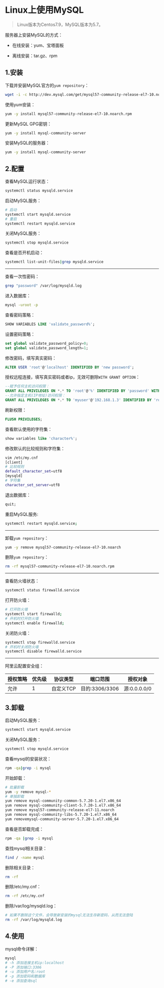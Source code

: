 # Linux上使用MySQL

> Linux版本为Centos7.9，MySQL版本为5.7。

服务器上安装MySQL的方式：

- 在线安装：yum、宝塔面板

- 离线安装：tar.gz、rpm

## 1.安装

下载并安装MySQL官方的`yum repository`：

```sh
wget -i -c http://dev.mysql.com/get/mysql57-community-release-el7-10.noarch.rpm
```

使用yum安装：

```sh
yum -y install mysql57-community-release-el7-10.noarch.rpm
```

更新MySQL GPG密钥：

```sh
yum -y install mysql-community-server
```

安装MySQL的服务器：

```sh
yum -y install mysql-community-server
```

## 2.配置

查看MySQL运行状态：

```sh
systemctl status mysqld.service
```

启动MySQL服务：

```sh
# 启动
systemctl start mysqld.service
# 重启
systemctl restart mysqld.service
```

关闭MySQL服务：

```sh
systemctl stop mysqld.service
```

查看是否开机启动：

```sh
systemctl list-unit-files|grep mysqld.service
```

---

查看一次性密码：

```sh
grep "password" /var/log/mysqld.log
```

进入数据库：

```sh
mysql -uroot -p
```

查看密码策略：

```sql
SHOW VARIABLES LIKE 'validate_password%';
```

设置密码策略：

```sql
set global validate_password_policy=0;
set global validate_password_length=1;
```

修改密码，填写真实密码：

```sql
ALTER USER 'root'@'localhost' IDENTIFIED BY 'new password';
```

授权远程连接，填写真实密码或者ip，无效可删除`WITH GRANT OPTION`：

```sql
--赋予任何主机访问权限：
GRANT ALL PRIVILEGES ON *.* TO 'root'@'%' IDENTIFIED BY 'password' WITH GRANT OPTION;
--允许指定主机(IP地址)访问权限：
GRANT ALL PRIVILEGES ON *.* TO 'myuser'@'192.168.1.3' IDENTIFIED BY 'root' WITH GRANT OPTION;
```

刷新权限：

```sql
FLUSH PRIVILEGES;
```

查看默认使用的字符集：

```sql
show variables like 'character%';
```

修改默认的比较规则和字符集：

```sh
vim /etc/my.cnf
[client]
# 比较规则
default_character_set=utf8
[mysqld]
# 字符集
character_set_server=utf8
```

退出数据库：

```sql
quit;
```

重启MySQL服务:

```sh
systemctl restart mysqld.service;
```

---

卸载`yum repository`：

```sh
yum -y remove mysql57-community-release-el7-10.noarch
```

删除`yum repository`：

```sh
rm -rf mysql57-community-release-el7-10.noarch.rpm
```

---

查看防火墙状态：

```sh
systemctl status firewalld.service
```

打开防火墙：

```sh
# 打开防火墙
systemctl start firewalld;
# 开机时打开防火墙
systemctl enable firewalld;
```

关闭防火墙：

```sh
systemctl stop firewalld.service
# 开机时关闭防火墙
systemctl disable firewalld.service
```

---

阿里云配置安全组：

| 授权策略 | 优先级 | 协议类型  | **端口范围**   | 授权对象     |
| -------- | ------ | --------- | -------------- | ------------ |
| 允许     | 1      | 自定义TCP | 目的:3306/3306 | 源:0.0.0.0/0 |

## 3.卸载

启动MySQL服务：

```sh
systemctl start mysqld.service
```

关闭MySQL服务：

```sh
systemctl stop mysqld.service
```

查看mysql的安装状况：

```sh
rpm -qa|grep -i mysql
```

开始卸载：

```sh
# 批量卸载
yum -y remove mysql-*
# 单独卸载
yum remove mysql-community-common-5.7.20-1.el7.x86_64
yum remove mysql-community-client-5.7.20-1.el7.x86_64
yum remove mysql57-community-release-el7-11.noarch
yum remove mysql-community-libs-5.7.20-1.el7.x86_64
yum removemysql-community-server-5.7.20-1.el7.x86_64
```

查看是否卸载完成：

```sh
rpm -qa |grep -i mysql
```

查找mysql相关目录：

```sh
find / -name mysql
```

删除相关目录：

```sh
rm -rf 
```

删除/etc/my.cnf：

```sh
rm -rf /etc/my.cnf
```

删除/var/log/mysqld.log：

```sh
# 如果不删除这个文件，会导致新安装的mysql无法生存新密码，从而无法登陆
rm -rf /var/log/mysqld.log
```

## 4.使用

mysql命令详解：

```sh
mysql 
# -h 添加连接主机ip:localhost 
# -P 添加端口:3306 
# -u 添加用户名:root 
# -p 添加密码和数据库
# -e 添加查询sql
```
